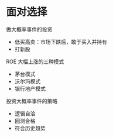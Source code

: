 # 面对选择

做大概率事件的投资

- 低买高卖：市场下跌后，敢于买入并持有
- 打新股

ROE 大幅上涨的三种模式

- 茅台模式
- 沃尔玛模式
- 银行地产模式

投资大概率事件的策略

- 逻辑自洽
- 回测合格
- 符合历史趋势
